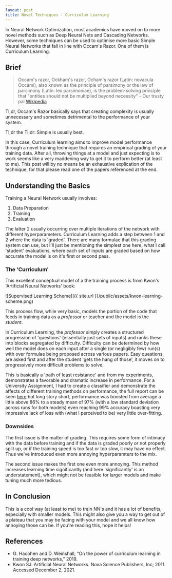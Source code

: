 ```yaml
---
layout: post
title: Novel Techniques - Curriculum Learning
---
```

In Neural Network Optimization, most academics have moved on to more novel methods such as Deep Neural Nets and Cascading Networks. However, some techniques can be used to optimise more basic Simple Neural Networks that fall in line with Occam's Razor. One of them is Curriculum Learning.

## Brief

> Occam's razor, Ockham's razor, Ocham's razor (Latin: novacula Occami), also known as the principle of parsimony or the law of parsimony (Latin: lex parsimoniae), is the problem-solving principle that "entities should not be multiplied beyond necessity" - Our trusty pal [Wikipedia](https://en.wikipedia.org/wiki/Occam's_razor)


Tl;dr, Occam's Razor basically says that creating complexity is usually unnecessary and sometimes detrimental to the performance of your system.

Tl;dr the Tl;dr: Simple is usually best.

In this case, Curriculum learning aims to improve model performance through a novel training technique that requires an empirical grading of your training data. After all, throwing things at a model and just expecting is to work seems like a very maddening way to get it to perform better (at least to me). This post will by no means be an exhaustive explication of the technique, for that please read one of the papers referenced at the end.

## Understanding the Basics

Training a Neural Network usually involves:
1. Data Preparation
2. Training
3. Evaluation

The latter 2 usually occurring over multiple iterations of the network with different hyperparameters. Curriculum Learning adds a step between 1 and 2 where the data is 'graded'. There are many formulae that this grading system can use, but I'll just be mentioning the simplest one here, what I call 'student' evaluations, where each set of inputs are graded based on how accurate the model is on it's first or second pass.

### The 'Curriculum'

This excellent conceptual model of a the training process is from Kwon's 'Artificial Neural Networks' book:

![Supervised Learning Scheme]({{ site.url }}/public/assets/kwon-learning-scheme.png)

This process flow, while very basic, models the portion of the code that feeds in training data as a *professor* or teacher and the model is the *student*.

In Curriculum Learning, the *professor* simply creates a structured progression of 'questions' (essentially just sets of inputs) and ranks these into blocks segregated by difficulty. Difficulty can be determined by how well the model does on each input after a single (or negligibly few) run(s) with over formulae being proposed across various papers. Easy questions are asked first and after the student 'gets the hang of those', it moves on to progressively more difficult problems to solve.

This is basically a 'path of least resistance' and from my experiments, demonstrates a favorable and dramatic increase in performance. For a University Assignment, I had to create a classifier and demonstrate the affects of different training methods on performance, the full report can be seen [here](https://github.com/urishiraval/cos711-a2/blob/master/report/output/main.pdf) but long story short, performance was boosted from average a little above 86% to a steady mean of 97% (with a low standard deviation across runs for both models) even reaching 99% accuracy boasting very impressive lack of loss with (what I perceived to be) very little over-fitting.

### Downsides

The first issue is the matter of grading. This requires some form of intimacy with the data before training and if the data is graded poorly or not properly split up, or if the training speed is too fast or too slow, it may have no effect. Thus we've introduced even more annoying hyperparamters to the mix.

The second issue makes the first one even more annoying. This method increases learning time significantly (and here 'significantly' is an understatement), which might not be feasible for larger models and make tuning much more tedious.

## In Conclusion

This is a cool way (at least to me) to train NN's and it has a lot of benefits, especially with smaller models. This might also give you a way to get out of a plateau that you may be facing with your model and we all know how annoying those can be. If you're reading this, hope it helps!

## References

- G. Hacohen and D. Weinshall, “On the power of curriculum learning in
training deep networks,” 2019.
- Kwon SJ. Artificial Neural Networks. Nova Science Publishers, Inc; 2011. Accessed December 2, 2021.
